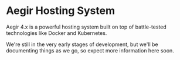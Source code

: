 Aegir Hosting System
====================

Aegir 4.x is a powerful hosting system built on top of battle-tested technologies
like Docker and Kubernetes.

We're still in the very early stages of development, but we'll be documenting
things as we go, so expect more information here soon.
